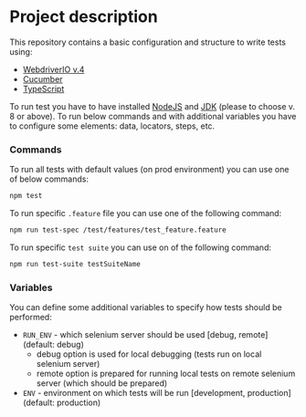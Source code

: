 # Project description
This repository contains a basic configuration and structure to write tests using:
- [WebdriverIO v.4](https://webdriver.io) 
- [Cucumber](https://docs.cucumber.io)
- [TypeScript](https://www.typescriptlang.org/)

To run test you have to have installed [NodeJS](https://nodejs.org/en/) and [JDK](https://www.oracle.com/technetwork/java/javase/overview/index.html) (please to choose v. 8 or above).
To run below commands and with additional variables you have to configure some elements: data, locators, steps, etc. 

### Commands
To run all tests with default values (on prod environment) you can use one of below commands:
```bash
npm test
```

To run specific `.feature` file you can use one of the following command:
```bash
npm run test-spec /test/features/test_feature.feature
```

To run specific `test suite` you can use on of the following command:
```bash
npm run test-suite testSuiteName
```

### Variables
You can define some additional variables to specify how tests should be performed:
- `RUN_ENV` - which selenium server should be used [debug, remote] (default: debug)
  - debug option is used for local debugging (tests run on local selenium server)
  - remote option is prepared for running local tests on remote selenium server (which should be prepared)
- `ENV` - environment on which tests will be run [development, production] (default: production)
